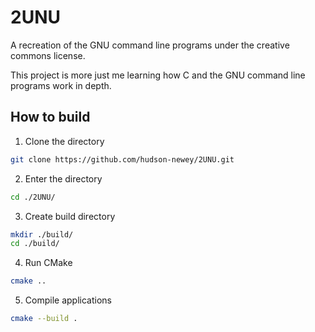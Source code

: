 # 2UNU

A recreation of the GNU command line programs under the creative commons license.

This project is more just me learning how C and the GNU command line programs work in depth.

## How to build

1. Clone the directory

```sh
git clone https://github.com/hudson-newey/2UNU.git
```

2. Enter the directory

```sh
cd ./2UNU/
```

3. Create build directory

```sh
mkdir ./build/
cd ./build/
```

4. Run CMake

```sh
cmake ..
```

5. Compile applications

```sh
cmake --build .
```
